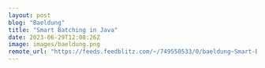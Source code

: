 ```yaml
---
layout: post
blog: "Baeldung"
title: "Smart Batching in Java"
date: 2023-06-29T12:08:26Z
image: images/baeldung.png
remote_url: "https://feeds.feedblitz.com/~/749550533/0/baeldung~Smart-Batching-in-Java"
---
```


